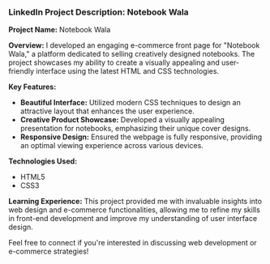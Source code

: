 ### LinkedIn Project Description: Notebook Wala

**Project Name:** Notebook Wala

**Overview:**
I developed an engaging e-commerce front page for "Notebook Wala," a platform dedicated to selling creatively designed notebooks. The project showcases my ability to create a visually appealing and user-friendly interface using the latest HTML and CSS technologies.

**Key Features:**
- **Beautiful Interface:** Utilized modern CSS techniques to design an attractive layout that enhances the user experience.
- **Creative Product Showcase:** Developed a visually appealing presentation for notebooks, emphasizing their unique cover designs.
- **Responsive Design:** Ensured the webpage is fully responsive, providing an optimal viewing experience across various devices.

**Technologies Used:**
- HTML5
- CSS3

**Learning Experience:**
This project provided me with invaluable insights into web design and e-commerce functionalities, allowing me to refine my skills in front-end development and improve my understanding of user interface design.

Feel free to connect if you're interested in discussing web development or e-commerce strategies!